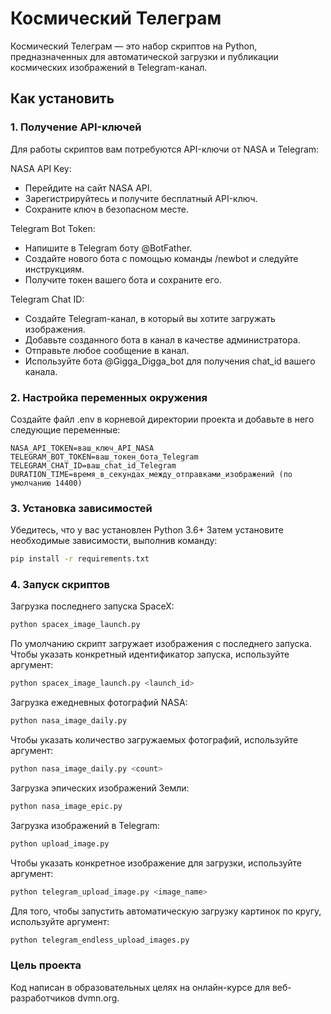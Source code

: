 # Космический Телеграм

Космический Телеграм — это набор скриптов на Python, предназначенных для автоматической загрузки и публикации космических изображений в Telegram-канал. 

## Как установить

### 1. Получение API-ключей
Для работы скриптов вам потребуются API-ключи от NASA и Telegram:

NASA API Key:
- Перейдите на сайт NASA API.
- Зарегистрируйтесь и получите бесплатный API-ключ.
- Сохраните ключ в безопасном месте.

Telegram Bot Token:
- Напишите в Telegram боту @BotFather.
- Создайте нового бота с помощью команды /newbot и следуйте инструкциям.
- Получите токен вашего бота и сохраните его.

Telegram Chat ID:
- Создайте Telegram-канал, в который вы хотите загружать изображения.
- Добавьте созданного бота в канал в качестве администратора.
- Отправьте любое сообщение в канал.
- Используйте бота @Gigga_Digga_bot для получения chat_id вашего канала.

### 2. Настройка переменных окружения
Создайте файл .env в корневой директории проекта и добавьте в него следующие переменные:
```
NASA_API_TOKEN=ваш_ключ_API_NASA
TELEGRAM_BOT_TOKEN=ваш_токен_бота_Telegram
TELEGRAM_CHAT_ID=ваш_chat_id_Telegram
DURATION_TIME=время_в_секундах_между_отправками_изображений (по умолчанию 14400)
```

### 3. Установка зависимостей
Убедитесь, что у вас установлен Python 3.6+ Затем установите необходимые зависимости, выполнив команду:
```bash
pip install -r requirements.txt
```

### 4. Запуск скриптов
Загрузка последнего запуска SpaceX:

```bash
python spacex_image_launch.py
```
По умолчанию скрипт загружает изображения с последнего запуска. Чтобы указать конкретный идентификатор запуска, используйте аргумент:

```bash
python spacex_image_launch.py <launch_id>
```
Загрузка ежедневных фотографий NASA:

```bash
python nasa_image_daily.py
```
Чтобы указать количество загружаемых фотографий, используйте аргумент:

```bash
python nasa_image_daily.py <count>
```
Загрузка эпических изображений Земли:

```bash
python nasa_image_epic.py
```
Загрузка изображений в Telegram:

```bash
python upload_image.py
```
Чтобы указать конкретное изображение для загрузки, используйте аргумент:

```bash
python telegram_upload_image.py <image_name>
```
Для того, чтобы запустить автоматическую загрузку картинок по кругу, используйте аргумент:
```bash
python telegram_endless_upload_images.py
```

### Цель проекта
Код написан в образовательных целях на онлайн-курсе для веб-разработчиков dvmn.org.